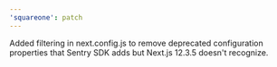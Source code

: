 ```yaml
---
'squareone': patch
---
```


Added filtering in next.config.js to remove deprecated configuration properties that Sentry SDK adds but Next.js 12.3.5 doesn't recognize.
